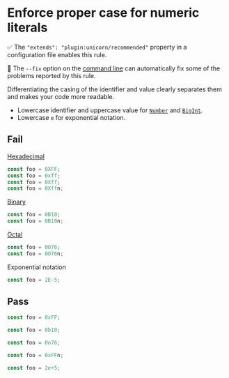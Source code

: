 # Enforce proper case for numeric literals

✅ The `"extends": "plugin:unicorn/recommended"` property in a configuration file enables this rule.

🔧 The `--fix` option on the [command line](https://eslint.org/docs/user-guide/command-line-interface#fixing-problems) can automatically fix some of the problems reported by this rule.

Differentiating the casing of the identifier and value clearly separates them and makes your code more readable.

- Lowercase identifier and uppercase value for [`Number`](https://developer.mozilla.org/en-US/docs/Web/JavaScript/Data_structures#Number_type) and [`BigInt`](https://developer.mozilla.org/en-US/docs/Web/JavaScript/Data_structures#BigInt_type).
- Lowercase `e` for exponential notation.

## Fail

[Hexadecimal](https://developer.mozilla.org/en-US/docs/Web/JavaScript/Reference/Lexical_grammar#Hexadecimal)

```js
const foo = 0XFF;
const foo = 0xff;
const foo = 0Xff;
const foo = 0Xffn;
```

[Binary](https://developer.mozilla.org/en-US/docs/Web/JavaScript/Reference/Lexical_grammar#Binary)

```js
const foo = 0B10;
const foo = 0B10n;
```

[Octal](https://developer.mozilla.org/en-US/docs/Web/JavaScript/Reference/Lexical_grammar#Octal)

```js
const foo = 0O76;
const foo = 0O76n;
```

Exponential notation

```js
const foo = 2E-5;
```

## Pass

```js
const foo = 0xFF;
```

```js
const foo = 0b10;
```

```js
const foo = 0o76;
```

```js
const foo = 0xFFn;
```

```js
const foo = 2e+5;
```

